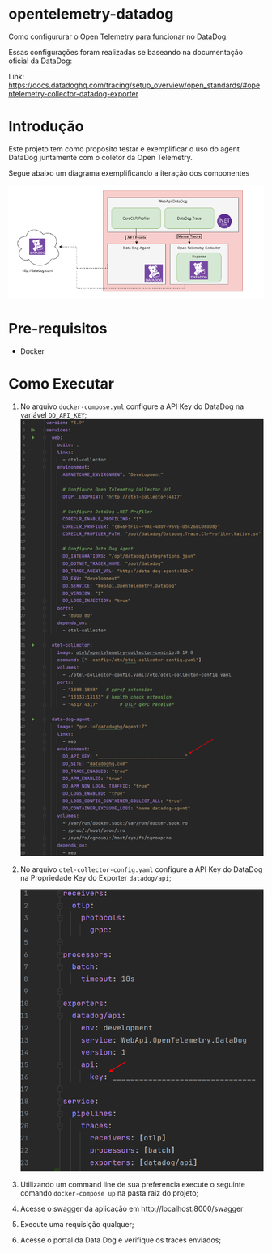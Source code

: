 # opentelemetry-datadog
Como configururar o Open Telemetry para funcionar no DataDog.

Essas configurações foram realizadas se baseando na documentação oficial da DataDog: 

Link: https://docs.datadoghq.com/tracing/setup_overview/open_standards/#opentelemetry-collector-datadog-exporter


# Introdução

Este projeto tem como proposito testar e exemplificar o uso do agent DataDog juntamente com o coletor da Open Telemetry.

Segue abaixo um diagrama exemplificando a iteração dos componentes

![diagram](assets/diagram.png)

# Pre-requisitos

- Docker

# Como Executar

1. No arquivo `docker-compose.yml` configure a API Key do DataDog na variável `DD_API_KEY`;
    ![diagram](assets/dd_api_key_dockerfile.png)

2. No arquivo `otel-collector-config.yaml` configure a API Key do DataDog na Propriedade Key do Exporter `datadog/api`;
    
    ![diagram](assets/collector_key.png)

3. Utilizando um command line de sua preferencia execute o seguinte comando `docker-compose up` na pasta raiz do projeto;

4. Acesse o swagger da aplicação em http://localhost:8000/swagger

5. Execute uma requisição qualquer;

6. Acesse o portal da Data Dog e verifique os traces enviados;



